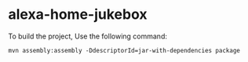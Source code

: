 # alexa-home-jukebox

To build the project, Use the following command: 

    mvn assembly:assembly -DdescriptorId=jar-with-dependencies package
